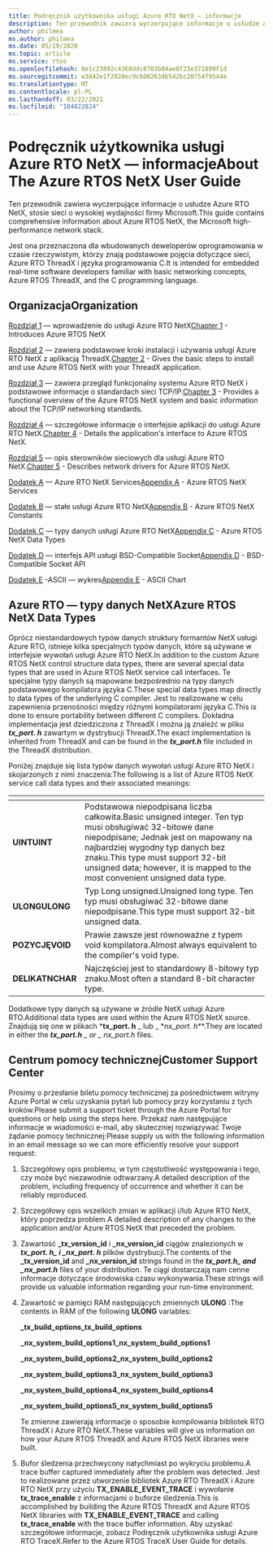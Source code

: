 ```yaml
---
title: Podręcznik użytkownika usługi Azure RTO NetX — informacje
description: Ten przewodnik zawiera wyczerpujące informacje o usłudze Azure RTO NetX, stosie sieci o wysokiej wydajności firmy Microsoft.
author: philmea
ms.author: philmea
ms.date: 05/19/2020
ms.topic: article
ms.service: rtos
ms.openlocfilehash: 8e1c23892c4360ddc8783b04ae8f23e371899f1d
ms.sourcegitcommit: e3d42e1f2920ec9cb002634b542bc20754f9544e
ms.translationtype: MT
ms.contentlocale: pl-PL
ms.lasthandoff: 03/22/2021
ms.locfileid: "104822824"
---
```

# <a name="about-the-azure-rtos-netx-user-guide"></a><span data-ttu-id="80872-103">Podręcznik użytkownika usługi Azure RTO NetX — informacje</span><span class="sxs-lookup"><span data-stu-id="80872-103">About The Azure RTOS NetX User Guide</span></span>

<span data-ttu-id="80872-104">Ten przewodnik zawiera wyczerpujące informacje o usłudze Azure RTO NetX, stosie sieci o wysokiej wydajności firmy Microsoft.</span><span class="sxs-lookup"><span data-stu-id="80872-104">This guide contains comprehensive information about Azure RTOS NetX, the Microsoft high-performance network stack.</span></span>

<span data-ttu-id="80872-105">Jest ona przeznaczona dla wbudowanych deweloperów oprogramowania w czasie rzeczywistym, którzy znają podstawowe pojęcia dotyczące sieci, Azure RTO ThreadX i języka programowania C.</span><span class="sxs-lookup"><span data-stu-id="80872-105">It is intended for embedded real-time software developers familiar with basic networking concepts, Azure RTOS ThreadX, and the C programming language.</span></span>

## <a name="organization"></a><span data-ttu-id="80872-106">Organizacja</span><span class="sxs-lookup"><span data-stu-id="80872-106">Organization</span></span>

<span data-ttu-id="80872-107">[Rozdział 1](chapter1.md) — wprowadzenie do usługi Azure RTO NetX</span><span class="sxs-lookup"><span data-stu-id="80872-107">[Chapter 1](chapter1.md) - Introduces Azure RTOS NetX</span></span>

<span data-ttu-id="80872-108">[Rozdział 2](chapter2.md) — zawiera podstawowe kroki instalacji i używania usługi Azure RTO NetX z aplikacją ThreadX.</span><span class="sxs-lookup"><span data-stu-id="80872-108">[Chapter 2](chapter2.md) - Gives the basic steps to install and use Azure RTOS NetX with your ThreadX application.</span></span>

<span data-ttu-id="80872-109">[Rozdział 3](chapter3.md) — zawiera przegląd funkcjonalny systemu Azure RTO NetX i podstawowe informacje o standardach sieci TCP/IP.</span><span class="sxs-lookup"><span data-stu-id="80872-109">[Chapter 3](chapter3.md) - Provides a functional overview of the Azure RTOS NetX system and basic information about the TCP/IP networking standards.</span></span>

<span data-ttu-id="80872-110">[Rozdział 4](chapter4.md) — szczegółowe informacje o interfejsie aplikacji do usługi Azure RTO NetX.</span><span class="sxs-lookup"><span data-stu-id="80872-110">[Chapter 4](chapter4.md) - Details the application's interface to Azure RTOS NetX.</span></span>

<span data-ttu-id="80872-111">[Rozdział 5](chapter5.md) — opis sterowników sieciowych dla usługi Azure RTO NetX.</span><span class="sxs-lookup"><span data-stu-id="80872-111">[Chapter 5](chapter5.md) - Describes network drivers for Azure RTOS NetX.</span></span>

<span data-ttu-id="80872-112">[Dodatek A](appendix-a.md) — Azure RTO NetX Services</span><span class="sxs-lookup"><span data-stu-id="80872-112">[Appendix A](appendix-a.md) - Azure RTOS NetX Services</span></span>

<span data-ttu-id="80872-113">[Dodatek B](appendix-b.md) — stałe usługi Azure RTO NetX</span><span class="sxs-lookup"><span data-stu-id="80872-113">[Appendix B](appendix-b.md) - Azure RTOS NetX Constants</span></span>

<span data-ttu-id="80872-114">[Dodatek C](appendix-c.md) — typy danych usługi Azure RTO NetX</span><span class="sxs-lookup"><span data-stu-id="80872-114">[Appendix C](appendix-c.md) - Azure RTOS NetX Data Types</span></span>

<span data-ttu-id="80872-115">[Dodatek D](appendix-d.md) — interfejs API usługi BSD-Compatible Socket</span><span class="sxs-lookup"><span data-stu-id="80872-115">[Appendix D](appendix-d.md) - BSD-Compatible Socket API</span></span>

<span data-ttu-id="80872-116">[Dodatek E](appendix-e.md) -ASCII — wykres</span><span class="sxs-lookup"><span data-stu-id="80872-116">[Appendix E](appendix-e.md) - ASCII Chart</span></span>

## <a name="azure-rtos-netx-data-types"></a><span data-ttu-id="80872-117">Azure RTO — typy danych NetX</span><span class="sxs-lookup"><span data-stu-id="80872-117">Azure RTOS NetX Data Types</span></span>

<span data-ttu-id="80872-118">Oprócz niestandardowych typów danych struktury formantów NetX usługi Azure RTO, istnieje kilka specjalnych typów danych, które są używane w interfejsie wywołań usługi Azure RTO NetX.</span><span class="sxs-lookup"><span data-stu-id="80872-118">In addition to the custom Azure RTOS NetX control structure data types, there are several special data types that are used in Azure RTOS NetX service call interfaces.</span></span> <span data-ttu-id="80872-119">Te specjalne typy danych są mapowane bezpośrednio na typy danych podstawowego kompilatora języka C.</span><span class="sxs-lookup"><span data-stu-id="80872-119">These special data types map directly to data types of the underlying C compiler.</span></span> <span data-ttu-id="80872-120">Jest to realizowane w celu zapewnienia przenośności między różnymi kompilatorami języka C.</span><span class="sxs-lookup"><span data-stu-id="80872-120">This is done to ensure portability between different C compilers.</span></span> <span data-ttu-id="80872-121">Dokładna implementacja jest dziedziczona z ThreadX i można ją znaleźć w pliku ***tx_port. h*** zawartym w dystrybucji ThreadX.</span><span class="sxs-lookup"><span data-stu-id="80872-121">The exact implementation is inherited from ThreadX and can be found in the ***tx_port.h*** file included in the ThreadX distribution.</span></span>

<span data-ttu-id="80872-122">Poniżej znajduje się lista typów danych wywołań usługi Azure RTO NetX i skojarzonych z nimi znaczenia:</span><span class="sxs-lookup"><span data-stu-id="80872-122">The following is a list of Azure RTOS NetX service call data types and their associated meanings:</span></span>

| <!-- -->    | <!-- -->    |
| --------- | ------------------------------------------------------------------------------------------------------------------------------------- |
| <span data-ttu-id="80872-123">**UINT**</span><span class="sxs-lookup"><span data-stu-id="80872-123">**UINT**</span></span>  | <span data-ttu-id="80872-124">Podstawowa niepodpisana liczba całkowita.</span><span class="sxs-lookup"><span data-stu-id="80872-124">Basic unsigned integer.</span></span> <span data-ttu-id="80872-125">Ten typ musi obsługiwać 32-bitowe dane niepodpisane; Jednak jest on mapowany na najbardziej wygodny typ danych bez znaku.</span><span class="sxs-lookup"><span data-stu-id="80872-125">This type must support 32-bit unsigned data; however, it is mapped to the most convenient unsigned data type.</span></span> |
| <span data-ttu-id="80872-126">**ULONG**</span><span class="sxs-lookup"><span data-stu-id="80872-126">**ULONG**</span></span> | <span data-ttu-id="80872-127">Typ Long unsigned.</span><span class="sxs-lookup"><span data-stu-id="80872-127">Unsigned long type.</span></span> <span data-ttu-id="80872-128">Ten typ musi obsługiwać 32-bitowe dane niepodpisane.</span><span class="sxs-lookup"><span data-stu-id="80872-128">This type must support 32-bit unsigned data.</span></span>                                                                      |
| <span data-ttu-id="80872-129">**POZYCJĘ**</span><span class="sxs-lookup"><span data-stu-id="80872-129">**VOID**</span></span>  | <span data-ttu-id="80872-130">Prawie zawsze jest równoważne z typem void kompilatora.</span><span class="sxs-lookup"><span data-stu-id="80872-130">Almost always equivalent to the compiler's void type.</span></span>                                                                                 |
| <span data-ttu-id="80872-131">**DELIKATN**</span><span class="sxs-lookup"><span data-stu-id="80872-131">**CHAR**</span></span>  | <span data-ttu-id="80872-132">Najczęściej jest to standardowy 8-bitowy typ znaku.</span><span class="sxs-lookup"><span data-stu-id="80872-132">Most often a standard 8-bit character type.</span></span>                                                                                           |

<span data-ttu-id="80872-133">Dodatkowe typy danych są używane w źródle NetX usługi Azure RTO.</span><span class="sxs-lookup"><span data-stu-id="80872-133">Additional data types are used within the Azure RTOS NetX source.</span></span> <span data-ttu-id="80872-134">Znajdują się one w plikach \***tx_port. h** _ lub _ \*_nx_port. h_\*\*.</span><span class="sxs-lookup"><span data-stu-id="80872-134">They are located in either the ***tx_port.h** _ or _ *_nx_port.h_** files.</span></span>

## <a name="customer-support-center"></a><span data-ttu-id="80872-135">Centrum pomocy technicznej</span><span class="sxs-lookup"><span data-stu-id="80872-135">Customer Support Center</span></span>

<span data-ttu-id="80872-136">Prosimy o przesłanie biletu pomocy technicznej za pośrednictwem witryny Azure Portal w celu uzyskania pytań lub pomocy przy korzystaniu z tych kroków.</span><span class="sxs-lookup"><span data-stu-id="80872-136">Please submit a support ticket through the Azure Portal for questions or help using the steps here.</span></span> <span data-ttu-id="80872-137">Przekaż nam następujące informacje w wiadomości e-mail, aby skuteczniej rozwiązywać Twoje żądanie pomocy technicznej:</span><span class="sxs-lookup"><span data-stu-id="80872-137">Please supply us with the following information in an email message so we can more efficiently resolve your support request:</span></span>

1. <span data-ttu-id="80872-138">Szczegółowy opis problemu, w tym częstotliwość występowania i tego, czy może być niezawodnie odtwarzany.</span><span class="sxs-lookup"><span data-stu-id="80872-138">A detailed description of the problem, including frequency of occurrence and whether it can be reliably reproduced.</span></span>

2. <span data-ttu-id="80872-139">Szczegółowy opis wszelkich zmian w aplikacji i/lub Azure RTO NetX, który poprzedza problem.</span><span class="sxs-lookup"><span data-stu-id="80872-139">A detailed description of any changes to the application and/or Azure RTOS NetX that preceded the problem.</span></span>

3. <span data-ttu-id="80872-140">Zawartość **_tx_version_id** i **_nx_version_id** ciągów znalezionych w **_tx_port. h_*_ i _*_nx_port. h_** plików dystrybucji.</span><span class="sxs-lookup"><span data-stu-id="80872-140">The contents of the **_tx_version_id** and **_nx_version_id** strings found in the **_tx_port.h_*_ and _*_nx_port.h_** files of your distribution.</span></span> <span data-ttu-id="80872-141">Te ciągi dostarczają nam cenne informacje dotyczące środowiska czasu wykonywania.</span><span class="sxs-lookup"><span data-stu-id="80872-141">These strings will provide us valuable information regarding your run-time environment.</span></span>

4. <span data-ttu-id="80872-142">Zawartość w pamięci RAM następujących zmiennych **ULONG** :</span><span class="sxs-lookup"><span data-stu-id="80872-142">The contents in RAM of the following **ULONG** variables:</span></span>

    <span data-ttu-id="80872-143">**_tx_build_options**</span><span class="sxs-lookup"><span data-stu-id="80872-143">**_tx_build_options**</span></span>

    <span data-ttu-id="80872-144">**_nx_system_build_options1**</span><span class="sxs-lookup"><span data-stu-id="80872-144">**_nx_system_build_options1**</span></span>

    <span data-ttu-id="80872-145">**_nx_system_build_options2**</span><span class="sxs-lookup"><span data-stu-id="80872-145">**_nx_system_build_options2**</span></span>

    <span data-ttu-id="80872-146">**_nx_system_build_options3**</span><span class="sxs-lookup"><span data-stu-id="80872-146">**_nx_system_build_options3**</span></span>

    <span data-ttu-id="80872-147">**_nx_system_build_options4**</span><span class="sxs-lookup"><span data-stu-id="80872-147">**_nx_system_build_options4**</span></span>

    <span data-ttu-id="80872-148">**_nx_system_build_options5**</span><span class="sxs-lookup"><span data-stu-id="80872-148">**_nx_system_build_options5**</span></span>

    <span data-ttu-id="80872-149">Te zmienne zawierają informacje o sposobie kompilowania bibliotek RTO ThreadX i Azure RTO NetX.</span><span class="sxs-lookup"><span data-stu-id="80872-149">These variables will give us information on how your Azure RTOS ThreadX and Azure RTOS NetX libraries were built.</span></span>

5. <span data-ttu-id="80872-150">Bufor śledzenia przechwycony natychmiast po wykryciu problemu.</span><span class="sxs-lookup"><span data-stu-id="80872-150">A trace buffer captured immediately after the problem was detected.</span></span> <span data-ttu-id="80872-151">Jest to realizowane przez utworzenie bibliotek Azure RTO ThreadX i Azure RTO NetX przy użyciu **TX_ENABLE_EVENT_TRACE** i wywołanie **tx_trace_enable** z informacjami o buforze śledzenia.</span><span class="sxs-lookup"><span data-stu-id="80872-151">This is accomplished by building the Azure RTOS ThreadX and Azure RTOS NetX libraries with **TX_ENABLE_EVENT_TRACE** and calling **tx_trace_enable** with the trace buffer information.</span></span> <span data-ttu-id="80872-152">Aby uzyskać szczegółowe informacje, zobacz Podręcznik użytkownika usługi Azure RTO TraceX.</span><span class="sxs-lookup"><span data-stu-id="80872-152">Refer to the Azure RTOS TraceX User Guide for details.</span></span>
